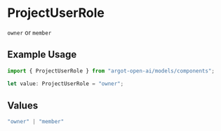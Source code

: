 # ProjectUserRole

`owner` or `member`

## Example Usage

```typescript
import { ProjectUserRole } from "argot-open-ai/models/components";

let value: ProjectUserRole = "owner";
```

## Values

```typescript
"owner" | "member"
```